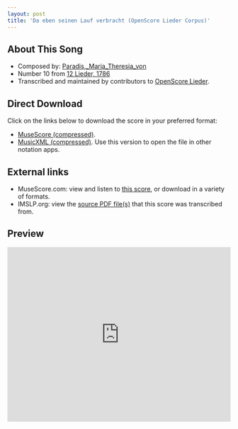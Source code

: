 ```yaml
---
layout: post
title: 'Da eben seinen Lauf verbracht (OpenScore Lieder Corpus)'
---
```


## About This Song

- Composed by: [Paradis,_Maria_Theresia_von](https://fourscoreandmore.org/openscore/lieder/Paradis,_Maria_Theresia_von)
- Number 10 from [12 Lieder, 1786](https://fourscoreandmore.org/openscore/lieder/Paradis,_Maria_Theresia_von/12_Lieder,_1786)
- Transcribed and maintained by contributors to [OpenScore Lieder].

[OpenScore Lieder]: https://musescore.com/openscore-lieder-corpus

## Direct Download

Click on the links below to download the score in your preferred format:
- [MuseScore (compressed)](https://github.com/openscore/lieder/blob/main/scores/Paradis,_Maria_Theresia_von/12_Lieder,_1786/10_Da_eben_seinen_Lauf_verbracht/lc5994814.mscz?raw=true).
- [MusicXML (compressed)](https://github.com/openscore/lieder/blob/main/scores/Paradis,_Maria_Theresia_von/12_Lieder,_1786/10_Da_eben_seinen_Lauf_verbracht/lc5994814.mxl?raw=true). Use this version to open the file in other notation apps.

## External links

- MuseScore.com: view and listen to [this score][MuseScore], or download in a variety of formats.
- IMSLP.org: view the [source PDF file(s)][IMSLP] that this score was transcribed from.

[MuseScore]: https://musescore.com/score/5994814
[IMSLP]: https://imslp.org/wiki/Special:ReverseLookup/256073

## Preview

<iframe width="100%" height="394" src="https://musescore.com/openscore-lieder-corpus/scores/5994814/embed" frameborder="0" allowfullscreen allow="autoplay; fullscreen"></iframe>
